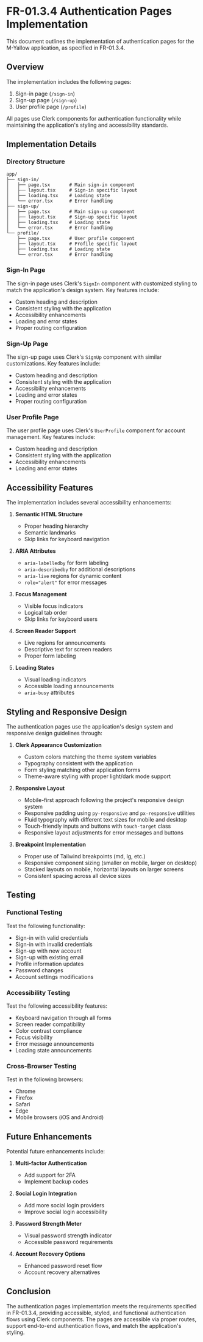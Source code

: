 # FR-01.3.4 Authentication Pages Implementation

This document outlines the implementation of authentication pages for the M-Yallow application, as specified in FR-01.3.4.

## Overview

The implementation includes the following pages:

1. Sign-in page (`/sign-in`)
2. Sign-up page (`/sign-up`)
3. User profile page (`/profile`)

All pages use Clerk components for authentication functionality while maintaining the application's styling and accessibility standards.

## Implementation Details

### Directory Structure

```
app/
├── sign-in/
│   ├── page.tsx       # Main sign-in component
│   ├── layout.tsx     # Sign-in specific layout
│   ├── loading.tsx    # Loading state
│   └── error.tsx      # Error handling
├── sign-up/
│   ├── page.tsx       # Main sign-up component
│   ├── layout.tsx     # Sign-up specific layout
│   ├── loading.tsx    # Loading state
│   └── error.tsx      # Error handling
└── profile/
    ├── page.tsx       # User profile component
    ├── layout.tsx     # Profile specific layout
    ├── loading.tsx    # Loading state
    └── error.tsx      # Error handling
```

### Sign-In Page

The sign-in page uses Clerk's `SignIn` component with customized styling to match the application's design system. Key features include:

- Custom heading and description
- Consistent styling with the application
- Accessibility enhancements
- Loading and error states
- Proper routing configuration

### Sign-Up Page

The sign-up page uses Clerk's `SignUp` component with similar customizations. Key features include:

- Custom heading and description
- Consistent styling with the application
- Accessibility enhancements
- Loading and error states
- Proper routing configuration

### User Profile Page

The user profile page uses Clerk's `UserProfile` component for account management. Key features include:

- Custom heading and description
- Consistent styling with the application
- Accessibility enhancements
- Loading and error states

## Accessibility Features

The implementation includes several accessibility enhancements:

1. **Semantic HTML Structure**
   - Proper heading hierarchy
   - Semantic landmarks
   - Skip links for keyboard navigation

2. **ARIA Attributes**
   - `aria-labelledby` for form labeling
   - `aria-describedby` for additional descriptions
   - `aria-live` regions for dynamic content
   - `role="alert"` for error messages

3. **Focus Management**
   - Visible focus indicators
   - Logical tab order
   - Skip links for keyboard users

4. **Screen Reader Support**
   - Live regions for announcements
   - Descriptive text for screen readers
   - Proper form labeling

5. **Loading States**
   - Visual loading indicators
   - Accessible loading announcements
   - `aria-busy` attributes

## Styling and Responsive Design

The authentication pages use the application's design system and responsive design guidelines through:

1. **Clerk Appearance Customization**
   - Custom colors matching the theme system variables
   - Typography consistent with the application
   - Form styling matching other application forms
   - Theme-aware styling with proper light/dark mode support

2. **Responsive Layout**
   - Mobile-first approach following the project's responsive design system
   - Responsive padding using `py-responsive` and `px-responsive` utilities
   - Fluid typography with different text sizes for mobile and desktop
   - Touch-friendly inputs and buttons with `touch-target` class
   - Responsive layout adjustments for error messages and buttons

3. **Breakpoint Implementation**
   - Proper use of Tailwind breakpoints (md, lg, etc.)
   - Responsive component sizing (smaller on mobile, larger on desktop)
   - Stacked layouts on mobile, horizontal layouts on larger screens
   - Consistent spacing across all device sizes

## Testing

### Functional Testing

Test the following functionality:

- Sign-in with valid credentials
- Sign-in with invalid credentials
- Sign-up with new account
- Sign-up with existing email
- Profile information updates
- Password changes
- Account settings modifications

### Accessibility Testing

Test the following accessibility features:

- Keyboard navigation through all forms
- Screen reader compatibility
- Color contrast compliance
- Focus visibility
- Error message announcements
- Loading state announcements

### Cross-Browser Testing

Test in the following browsers:

- Chrome
- Firefox
- Safari
- Edge
- Mobile browsers (iOS and Android)

## Future Enhancements

Potential future enhancements include:

1. **Multi-factor Authentication**
   - Add support for 2FA
   - Implement backup codes

2. **Social Login Integration**
   - Add more social login providers
   - Improve social login accessibility

3. **Password Strength Meter**
   - Visual password strength indicator
   - Accessible password requirements

4. **Account Recovery Options**
   - Enhanced password reset flow
   - Account recovery alternatives

## Conclusion

The authentication pages implementation meets the requirements specified in FR-01.3.4, providing accessible, styled, and functional authentication flows using Clerk components. The pages are accessible via proper routes, support end-to-end authentication flows, and match the application's styling.
